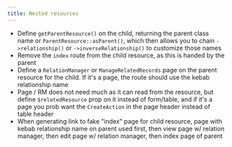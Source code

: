 ```yaml
---
title: Nested resources
---
```


- Define `getParentResource()` on the child, returning the parent class name or `ParentResource::asParent()`, which then allows you to chain `->relationship()` or `->inverseRelationship()` to customize those names
- Remove the `index` route from the child resource, as this is handed by the parent
- Define a `RelationManager` or `ManageRelatedRecords` page on the parent resource for the child. If it's a page, the route should use the kebab relationship name
- Page / RM does not need much as it can read from the resource, but define `$relatedResource` prop on it instead of form/table, and if it's a page you prob want the `CreateAction` in the page header instead of table header
- When generating link to fake "index" page for child resource, page with kebab relationship name on parent used first, then view page w/ relation manager, then edit page w/ relation manager, then index page of parent

